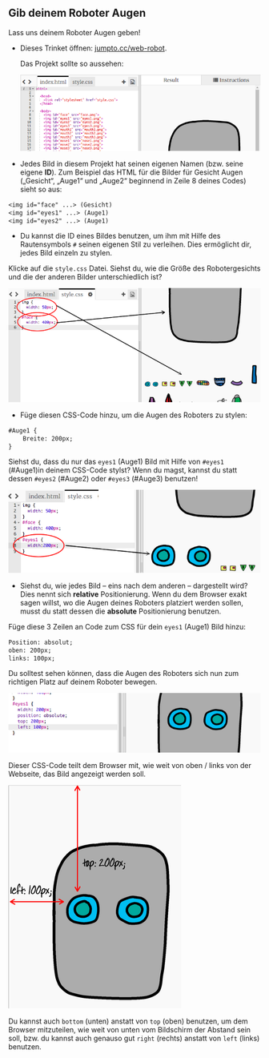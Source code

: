 ## Gib deinem Roboter Augen

Lass uns deinem Roboter Augen geben!


+ Dieses Trinket öffnen: <a href="http://jumpto.cc/web-robot" target="_blank">jumpto.cc/web-robot</a>.

    Das Projekt sollte so aussehen:

	![screenshot](images/robot-starter.png)

+ Jedes Bild in diesem Projekt hat seinen eigenen Namen (bzw. seine eigene __ID__). Zum Beispiel das HTML für die Bilder für Gesicht Augen („Gesicht“, „Auge1“ und „Auge2“ beginnend in Zeile 8 deines Codes) sieht so aus:

```
<img id="face" ...> (Gesicht)
<img id="eyes1" ...> (Auge1)
<img id="eyes2" ...> (Auge1)
```

+ Du kannst die ID eines Bildes benutzen, um ihm mit Hilfe des Rautensymbols `#` seinen eigenen Stil zu verleihen. Dies ermöglicht dir, jedes Bild einzeln zu stylen.

Klicke auf die `style.css` Datei. Siehst du, wie die Größe des Robotergesichts und die der anderen Bilder unterschiedlich ist?

![screenshot](images/robot-id.png)

+ Füge diesen CSS-Code hinzu, um die Augen des Roboters zu stylen:

```
#Auge1 {
    Breite: 200px;
}
```

Siehst du, dass du nur das `eyes1` (Auge1) Bild mit Hilfe von `#eyes1` (#Auge1)in deinem CSS-Code stylst? Wenn du magst, kannst du statt dessen `#eyes2` (#Auge2) oder `#eyes3` (#Auge3) benutzen! 

![screenshot](images/robot-eyes-width.png)

+ Siehst du, wie jedes Bild – eins nach dem anderen – dargestellt wird? Dies nennt sich __relative__ Positionierung. Wenn du dem Browser exakt sagen willst, wo die Augen deines Roboters platziert werden sollen, musst du statt dessen die __absolute__ Positionierung benutzen.

Füge diese 3 Zeilen an Code zum CSS für dein `eyes1` (Auge1) Bild hinzu:

```
Position: absolut;
oben: 200px;
links: 100px;
```

Du solltest sehen können, dass die Augen des Roboters sich nun zum richtigen Platz auf deinem Roboter bewegen.

![screenshot](images/robot-eyes-position.png)

Dieser CSS-Code teilt dem Browser mit, wie weit von oben / links von der Webseite, das Bild angezeigt werden soll.

![screenshot](images/robot-eyes-position2.png)

Du kannst auch `bottom` (unten) anstatt von `top` (oben) benutzen, um dem Browser mitzuteilen, wie weit von unten vom Bildschirm der Abstand sein soll, bzw. du kannst auch genauso gut `right` (rechts) anstatt von `left` (links) benutzen.

